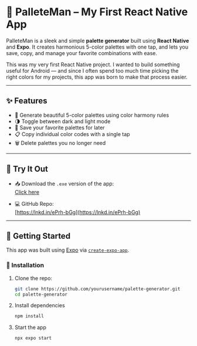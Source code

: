 # 🎨 PalleteMan – My First React Native App

PalleteMan is a sleek and simple **palette generator** built using **React Native** and **Expo**. It creates harmonious 5-color palettes with one tap, and lets you save, copy, and manage your favorite combinations with ease.

This was my very first React Native project. I wanted to build something useful for Android — and since I often spend too much time picking the right colors for my projects, this app was born to make that process easier.

---

## ✨ Features

- 🌈 Generate beautiful 5-color palettes using color harmony rules
- 🌗 Toggle between dark and light mode
- 💾 Save your favorite palettes for later
- 📋 Copy individual color codes with a single tap
- 🗑️ Delete palettes you no longer need

---

## 📲 Try It Out

- 📥 Download the `.exe` version of the app:  
  [Click here](https://lnkd.in/e4gbKa_t)

- 💻 GitHub Repo:  
  [https://lnkd.in/ePrh-bGg](https://lnkd.in/ePrh-bGg)

---

## 🚀 Getting Started

This app was built using [Expo](https://expo.dev) via [`create-expo-app`](https://www.npmjs.com/package/create-expo-app).

### 🔧 Installation

1. Clone the repo:

   ```bash
   git clone https://github.com/yourusername/palette-generator.git
   cd palette-generator


1. Install dependencies

   ```bash
   npm install
   ```

2. Start the app

   ```bash
   npx expo start
   ```

